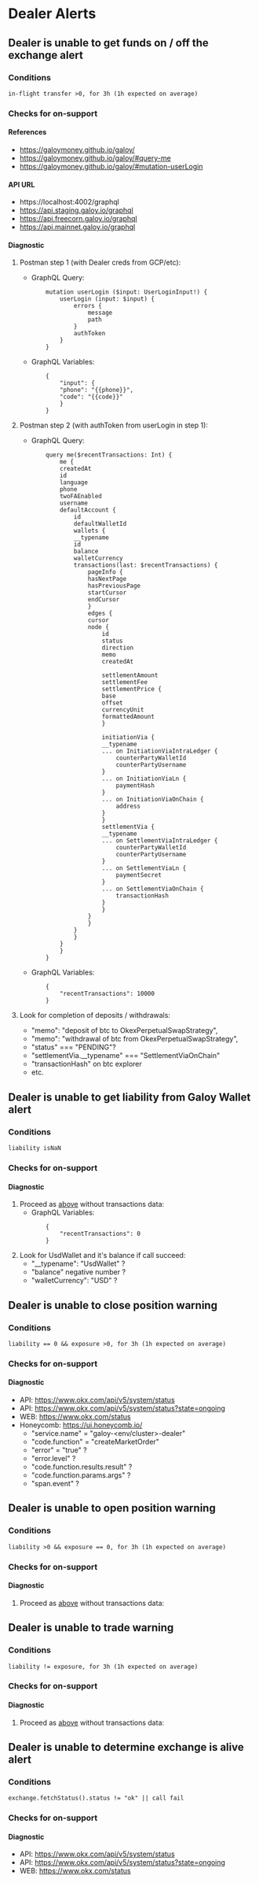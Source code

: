 # Dealer Alerts

## Dealer is unable to get funds on / off the exchange alert

### Conditions
    in-flight transfer >0, for 3h (1h expected on average)

### Checks for on-support
#### References
- https://galoymoney.github.io/galoy/
- https://galoymoney.github.io/galoy/#query-me
- https://galoymoney.github.io/galoy/#mutation-userLogin
		
#### API URL
- https://localhost:4002/graphql
- https://api.staging.galoy.io/graphql
- https://api.freecorn.galoy.io/graphql
- https://api.mainnet.galoy.io/graphql
		
#### Diagnostic

1. Postman step 1 (with Dealer creds from GCP/etc): 
    - GraphQL Query:
        ```
            mutation userLogin ($input: UserLoginInput!) {
                userLogin (input: $input) {
                    errors {
                        message
                        path
                    }
                    authToken
                }
            }
        ```

    - GraphQL Variables:
        ```
            {
                "input": {
                "phone": "{{phone}}",
                "code": "{{code}}"
                }
            }
        ```

1. Postman step 2 (with authToken from userLogin in step 1): 
    - GraphQL Query:
        ```
            query me($recentTransactions: Int) {
                me {
                createdAt
                id
                language
                phone
                twoFAEnabled
                username
                defaultAccount {
                    id
                    defaultWalletId
                    wallets {
                    __typename
                    id
                    balance
                    walletCurrency
                    transactions(last: $recentTransactions) {
                        pageInfo {
                        hasNextPage
                        hasPreviousPage
                        startCursor
                        endCursor
                        }
                        edges {
                        cursor
                        node {
                            id
                            status
                            direction
                            memo
                            createdAt

                            settlementAmount
                            settlementFee
                            settlementPrice {
                            base
                            offset
                            currencyUnit
                            formattedAmount
                            }

                            initiationVia {
                            __typename
                            ... on InitiationViaIntraLedger {
                                counterPartyWalletId
                                counterPartyUsername
                            }
                            ... on InitiationViaLn {
                                paymentHash
                            }
                            ... on InitiationViaOnChain {
                                address
                            }
                            }
                            settlementVia {
                            __typename
                            ... on SettlementViaIntraLedger {
                                counterPartyWalletId
                                counterPartyUsername
                            }
                            ... on SettlementViaLn {
                                paymentSecret
                            }
                            ... on SettlementViaOnChain {
                                transactionHash
                            }
                            }
                        }
                        }
                    }
                    }
                }
                }
            }
        ```
    - GraphQL Variables:
        ```
            {
                "recentTransactions": 10000
            }
        ```
1. Look for completion of deposits / withdrawals:
    - "memo": "deposit of <some amount> btc to OkexPerpetualSwapStrategy",
    - "memo": "withdrawal of <some amount> btc from OkexPerpetualSwapStrategy",
    - "status" === "PENDING"?
    - "settlementVia.__typename" === "SettlementViaOnChain"
    - "transactionHash" on btc explorer
    - etc.
			
## Dealer is unable to get liability from Galoy Wallet alert
### Conditions
    liability isNaN

### Checks for on-support

#### Diagnostic

1. Proceed as [above](./ALERTS.md#Dealer-is-unable-to-get-funds-on-off-the-exchange-alert) without transactions data:
    - GraphQL Variables:
        ```
            {
                "recentTransactions": 0
            }
        ```
1. Look for UsdWallet and it's balance if call succeed:
    - "__typename": "UsdWallet" ?
    - "balance" negative number ?
    - "walletCurrency": "USD" ?

## Dealer is unable to close position warning
### Conditions
    liability == 0 && exposure >0, for 3h (1h expected on average)

### Checks for on-support
#### Diagnostic
- API: https://www.okx.com/api/v5/system/status
- API: https://www.okx.com/api/v5/system/status?state=ongoing
- WEB: https://www.okx.com/status
- Honeycomb: https://ui.honeycomb.io/
    - "service.name" = "galoy-<env/cluster>-dealer"
    - "code.function" = "createMarketOrder"
    - "error" = "true" ?
    - "error.level" ?
    - "code.function.results.result" ?
    - "code.function.params.args" ?
    - "span.event" ?

## Dealer is unable to open position warning
### Conditions
    liability >0 && exposure == 0, for 3h (1h expected on average)

### Checks for on-support
#### Diagnostic

1. Proceed as [above](./ALERTS.md#Dealer-is-unable-to-get-funds-on-off-the-exchange-alert) without transactions data:

## Dealer is unable to trade warning
### Conditions
    liability != exposure, for 3h (1h expected on average)

### Checks for on-support
#### Diagnostic

1. Proceed as [above](./ALERTS.md#Dealer-is-unable-to-get-funds-on-off-the-exchange-alert) without transactions data:

## Dealer is unable to determine exchange is alive alert
### Conditions
    exchange.fetchStatus().status != "ok" || call fail

### Checks for on-support
#### Diagnostic

- API: https://www.okx.com/api/v5/system/status
- API: https://www.okx.com/api/v5/system/status?state=ongoing
- WEB: https://www.okx.com/status


